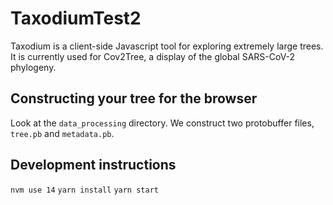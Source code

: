 # TaxodiumTest2

Taxodium is a client-side Javascript tool for exploring extremely large trees. It is currently used for Cov2Tree, a display of the global SARS-CoV-2 phylogeny. 

## Constructing your tree for the browser

Look at the `data_processing` directory. We construct two protobuffer files, `tree.pb` and `metadata.pb`.


## Development instructions
`nvm use 14`
`yarn install`
`yarn start`
